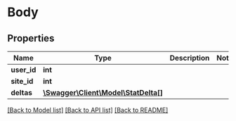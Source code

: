 # Body

## Properties
Name | Type | Description | Notes
------------ | ------------- | ------------- | -------------
**user_id** | **int** |  | 
**site_id** | **int** |  | 
**deltas** | [**\Swagger\Client\Model\StatDelta[]**](StatDelta.md) |  | 

[[Back to Model list]](../README.md#documentation-for-models) [[Back to API list]](../README.md#documentation-for-api-endpoints) [[Back to README]](../README.md)


